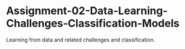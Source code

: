 # Assignment-02-Data-Learning-Challenges-Classification-Models
Learning from data and related challenges and classification.
